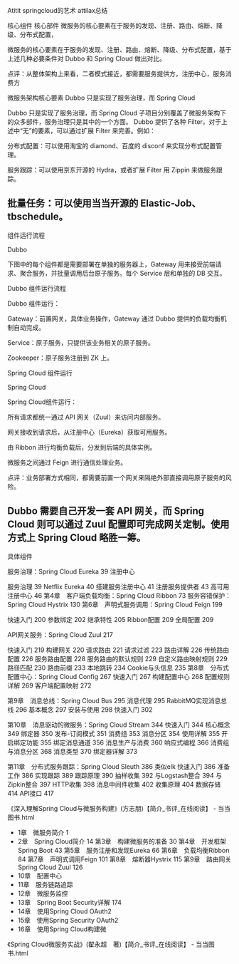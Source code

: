 Atitit springcloud的艺术 attilax总结

核心组件
核心部件 微服务的核心要素在于服务的发现、注册、路由、熔断、降级、分布式配置，

微服务的核心要素在于服务的发现、注册、路由、熔断、降级、分布式配置，基于上述几种必要条件对 Dubbo 和 Spring Cloud 做出对比。




点评：从整体架构上来看，二者模式接近，都需要服务提供方，注册中心，服务消费方

微服务架构核心要素 Dubbo 只是实现了服务治理，而 Spring Cloud


Dubbo 只是实现了服务治理，而 Spring Cloud 子项目分别覆盖了微服务架构下的众多部件，服务治理只是其中的一个方面。
Dubbo 提供了各种 Filter，对于上述中“无”的要素，可以通过扩展 Filter 来完善。例如：

分布式配置：可以使用淘宝的 diamond、百度的 disconf 来实现分布式配置管理。

服务跟踪：可以使用京东开源的 Hydra，或者扩展 Filter 用 Zippin 来做服务跟踪。

批量任务：可以使用当当开源的 Elastic-Job、tbschedule。
--------------------- 
 组件运行流程


Dubbo



下图中的每个组件都是需要部署在单独的服务器上，Gateway 用来接受前端请求、聚合服务，并批量调用后台原子服务。每个 Service 层和单独的 DB 交互。



Dubbo 组件运行流程



Dubbo 组件运行：

Gateway：前置网关，具体业务操作，Gateway 通过 Dubbo 提供的负载均衡机制自动完成。

Service：原子服务，只提供该业务相关的原子服务。

Zookeeper：原子服务注册到 ZK 上。



Spring Cloud 组件运行




Spring Cloud



Spring Cloud组件运行：

所有请求都统一通过 API 网关（Zuul）来访问内部服务。

网关接收到请求后，从注册中心（Eureka）获取可用服务。

由 Ribbon 进行均衡负载后，分发到后端的具体实例。

微服务之间通过 Feign 进行通信处理业务。



点评：业务部署方式相同，都需要前置一个网关来隔绝外部直接调用原子服务的风险。



Dubbo 需要自己开发一套 API 网关，而 Spring Cloud 则可以通过 Zuul 配置即可完成网关定制。使用方式上 Spring Cloud 略胜一筹。
--------------------- 
 具体组件

服务治理：Spring Cloud Eureka 39  注册中心

服务治理 39
Netflix Eureka 40
搭建服务注册中心 41
注册服务提供者 43
高可用注册中心 46
第4章　客户端负载均衡：Spring Cloud Ribbon 73
服务容错保护：Spring Cloud Hystrix 130
第6章　声明式服务调用：Spring Cloud Feign 199

快速入门 200
参数绑定 202
继承特性 205
Ribbon配置 209
全局配置 209

API网关服务：Spring Cloud Zuul 217

快速入门 219
构建网关 220
请求路由 221
请求过滤 223
路由详解 226
传统路由配置 226
服务路由配置 228
服务路由的默认规则 229
自定义路由映射规则 229
路径匹配 230
路由前缀 233
本地跳转 234
Cookie与头信息 235
第8章　分布式配置中心：Spring Cloud Config	267
快速入门	267
构建配置中心	268
配置规则详解	269
客户端配置映射	272


第9章　消息总线：Spring Cloud Bus	295
消息代理	295
RabbitMQ实现消息总线	296
基本概念	297
安装与使用	298
快速入门	302

第10章　消息驱动的微服务：Spring Cloud Stream	344
快速入门	344
核心概念	349
绑定器	350
发布-订阅模式	351
消费组	353
消息分区	354
使用详解	355
开启绑定功能	355
绑定消息通道	356
消息生产与消费	360
响应式编程	366
消费组与消息分区	368
消息类型	370
绑定器详解	373

第11章　分布式服务跟踪：Spring Cloud Sleuth	386  类似elk
快速入门	386
准备工作	386
实现跟踪	389
跟踪原理	390
抽样收集	392
与Logstash整合	394
与Zipkin整合	397
HTTP收集	398
消息中间件收集	402
收集原理	404
数据存储	414
API接口	417

《深入理解Spring Cloud与微服务构建》(方志朋)【简介_书评_在线阅读】 - 当当图书.html
* 1章　微服务简介	1
* 2章　Spring Cloud简介	14
第3章　构建微服务的准备	30
第4章　开发框架Spring Boot	43
第5章　服务注册和发现Eureka	66
第6章　负载均衡Ribbon	84
第7章　声明式调用Feign	101
第8章　熔断器Hystrix	115
第9章　路由网关Spring Cloud Zuul	126
* 10章　配置中心
* 11章　服务链路追踪
* 12章　微服务监控
* 13章　Spring Boot Security详解	174
* 14章　使用Spring Cloud OAuth2
* 15章　使用Spring Security OAuth2
* 16章　使用Spring Cloud构建微

《Spring Cloud微服务实战》(翟永超　著)【简介_书评_在线阅读】 - 当当图书.html
